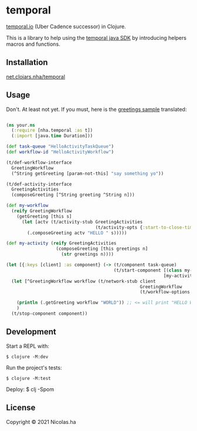 # temporal

[temporal.io](http://temporal.io/) (Uber Cadence successor) in Clojure.

This is a library to help using the [temporal java SDK](https://github.com/temporalio/sdk-java) by introducing helpers macros and functions.

## Installation

[net.clojars.nha/temporal](https://clojars.org/nha/temporal)

## Usage

Don't. At least not yet.
If you must, here is the [greetings sample](https://github.com/temporalio/samples-java/blob/main/src/main/java/io/temporal/samples/hello/HelloActivity.java) translated:

```clojure

(ns your.ns
  (:require [nha.temporal :as t])
  (:import [java.time Duration]))

(def task-queue "HelloActivityTaskQueue")
(def workflow-id "HelloActivityWorkflow")

(t/def-workflow-interface
  GreetingWorkflow
  (^String getGreeting [param-not-this] "say something yo"))

(t/def-activity-interface
  GreetingActivities
  (composeGreeting [^String greeting ^String n]))

(def my-workflow
  (reify GreetingWorkflow
    (getGreeting [this s]
      (let [actv (t/activity-stub GreetingActivities
                                  (t/activity-opts {:start-to-close-timeout (Duration/ofSeconds 2)}))]
        (.composeGreeting actv "HELLO " s)))))

(def my-activity (reify GreetingActivities
                   (composeGreeting [this greetings n]
                     (str greetings n))))

(let [{:keys [client] :as component} (-> (t/component task-queue)
                                         (t/start-component [(class my-workflow)]
                                                            [my-activity]))]
  (let [^GreetingWorkflow workflow (t/network-stub client
                                                   GreetingWorkflow
                                                   (t/workflow-options task-queue workflow-id))]

    (println (.getGreeting workflow "WORLD")) ;; <= will print "HELLO WORLD"
    )
  (t/stop-component component))

```

## Development

Start a REPL with:

    $ clojure -M:dev

Run the project's tests:

    $ clojure -M:test

Deploy:
    $ clj -Spom

## License

Copyright © 2021 Nicolas.ha
